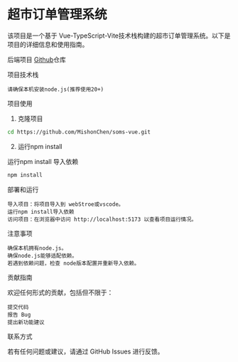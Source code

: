 # 超市订单管理系统 

该项目是一个基于 Vue-TypeScript-Vite技术栈构建的超市订单管理系统。以下是项目的详细信息和使用指南。


后端项目 [Github](https://github.com/MishonChen/demo-vue.git)仓库


项目技术栈

    请确保本机安装node.js(推荐使用20+)

项目使用
1. 克隆项目


``` bash
cd https://github.com/MishonChen/soms-vue.git
```



2. 运行npm install

运行npm install 导入依赖


``` bash
npm install
```



部署和运行

    导入项目：将项目导入到 webStroe或vscode。
    运行npm install导入依赖
    访问项目：在浏览器中访问 http://localhost:5173 以查看项目运行情况。

注意事项

    确保本机拥有node.js。
    确保node.js能够适配依赖。
    若遇到依赖问题，检查 node版本配置并重新导入依赖。

贡献指南

欢迎任何形式的贡献，包括但不限于：

    提交代码
    报告 Bug
    提出新功能建议

联系方式

若有任何问题或建议，请通过 GitHub Issues 进行反馈。
